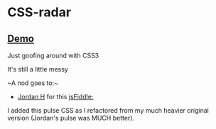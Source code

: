 CSS-radar
=========

## [Demo](http://theinternauts.github.io/CSS-radar/)


Just goofing around with CSS3

It's still a little messy


~A nod goes to:~
* [Jordan H](http://stackoverflow.com/users/2951820/jordan-h) for this [jsFiddle:](http://jsfiddle.net/33w67/4/)

I added this pulse CSS as I refactored from my much heavier original version (Jordan's pulse was MUCH better).



